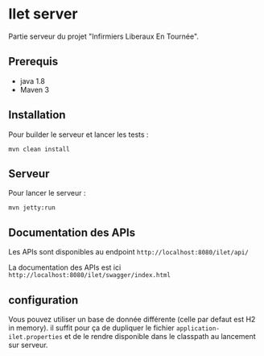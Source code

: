 # Ilet server


Partie serveur du projet "Infirmiers Liberaux En Tournée".

## Prerequis 
- java 1.8
- Maven 3

## Installation

Pour builder le serveur et lancer les tests :

`mvn clean install`

## Serveur

Pour lancer le serveur : 

`mvn jetty:run`

## Documentation des APIs

Les APIs sont disponibles au endpoint `http://localhost:8080/ilet/api/`

La documentation des APIs est ici `http://localhost:8080/ilet/swagger/index.html`

## configuration

Vous pouvez utiliser un base de donnée différente (celle par defaut est H2 in memory). il suffit pour ça de dupliquer le fichier  `application-ilet.properties` et de le rendre disponible dans le classpath au lancement sur serveur.

